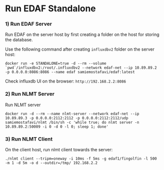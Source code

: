 # Run EDAF Standalone

### 1) Run EDAF Server

Run EDAF on the server host by first creating a folder on the host for storing the database.

Use the following command after creating `influxdbv2` folder on the server host:
```
docker run -e STANDALONE=true -d --rm --volume `pwd`/influxdbv2:/root/.influxdbv2 --network edaf-net --ip 10.89.89.2 -p 0.0.0.0:8086:8086 --name edaf samiemostafavi/edaf:latest
```
Check influxdb UI on the browser: `http://192.168.2.2:8086`

### 2) Run NLMT Server

Run NLMT server
```
docker run -d --rm --name nlmt-server --network edaf-net --ip 10.89.89.3 -p 0.0.0.0:2112:2112 -p 0.0.0.0:2112:2112/udp samiemostafavi/nlmt /bin/sh -c 'while true; do nlmt server -n 10.89.89.2:50009 -i 0 -d 0 -l 0; sleep 1; done'
```

### 3) Run NLMT Client

On the client host, run nlmt client towards the server:
```
./nlmt client --tripm=oneway -i 10ms -f 5ms -g edaf1/fingolfin -l 500 -m 1 -d 5m -o d --outdir=/tmp/ 192.168.2.2
```
